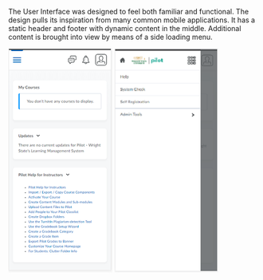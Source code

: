 The User Interface was designed to feel both familiar and functional.
The design pulls its inspiration from many common mobile applications.
It has a static header and footer with dynamic content in the middle.
Additional content is brought into view by means of a side loading menu.

![Pilot_Example](./Images/pilot_closed.png) ![Pilot_Example](./Images/pilot_open.png)




     